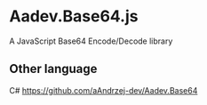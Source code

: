 # Aadev.Base64.js
A JavaScript Base64 Encode/Decode library


## Other language
C# https://github.com/aAndrzej-dev/Aadev.Base64
